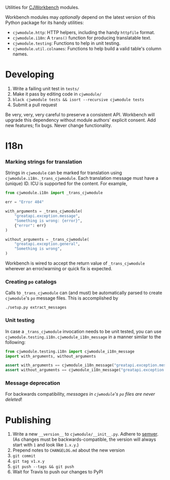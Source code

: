 Utilities for [CJWorkbench](https://github.com/CJWorkbench/cjworkbench) modules.

Workbench modules may _optionally_ depend on the latest version of this Python
package for its handy utilities:

* `cjwmodule.http`: HTTP helpers, including the handy `httpfile` format.
* `cjwmodule.i18n`: A `trans()` function for producing translatable text.
* `cjwmodule.testing`: Functions to help in unit testing.
* `cjwmodule.util.colnames`: Functions to help build a valid table's column names.

Developing
==========

1. Write a failing unit test in `tests/`
2. Make it pass by editing code in `cjwmodule/`
3. `black cjwmodule tests && isort --recursive cjwmodule tests`
4. Submit a pull request

Be very, very, very careful to preserve a consistent API. Workbench will
upgrade this dependency without module authors' explicit consent. Add new
features; fix bugs. Never change functionality.

I18n
====

### Marking strings for translation

Strings in `cjwmodule` can be marked for translation using `cjwmodule.i18n._trans_cjwmodule`.
Each translation message must have a (unique) ID. ICU is supported for the content.
For example,
```python
from cjwmodule.i18n import _trans_cjwmodule

err = "Error 404"

with_arguments = _trans_cjwmodule(
    "greatapi.exception.message",
    "Something is wrong: {error}",
    {"error": err}
)

without_arguments = _trans_cjwmodule(
    "greatapi.exception.general",
    "Something is wrong",
)
```
Workbench is wired to accept the return value of `_trans_cjwmodule` wherever an error/warning or quick fix is expected.

### Creating `po` catalogs

Calls to `_trans_cjwmodule` can (and must) be automatically parsed to create `cjwmodule`'s `po` message files.
This is accomplished by
```
./setup.py extract_messages
```

### Unit testing

In case a `_trans_cjwmodule` invocation needs to be unit tested, you can use `cjwmodule.testing.i18n.cjwmodule_i18n_message` 
in a manner similar to the following: 

```python
from cjwmodule.testing.i18n import cjwmodule_i18n_message
import with_arguments, without_arguments

assert with_arguments == cjwmodule_i18n_message("greatapi.exception.message", {"error": "Error 404"})
assert without_arguments == cjwmodule_i18n_message("greatapi.exception.general")
```

### Message deprecation

For backwards compatibility, *messages in `cjwmodule`'s `po` files are never deleted*!


Publishing
==========

1. Write a new `__version__` to `cjwmodule/__init__.py`. Adhere to
   [semver](https://semver.org). (As changes must be backwards-compatible,
   the version will always start with `1` and look like `1.x.y`.)
2. Prepend notes to `CHANGELOG.md` about the new version
3. `git commit`
4. `git tag v1.x.y`
5. `git push --tags && git push`
6. Wait for Travis to push our changes to PyPI
